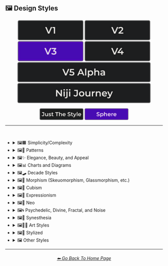 <h2>🖼 Design Styles</h2>

<div align="center">

[<img src="/Images/Repo_Parts/Buttons/Version_Buttons/button_version_V1_inactive.webp?raw=true" alt="MidJourney V1" height="64" />](/Pages/MJ_V1/Style_Pages/Sphere/Design_Styles.md)
[<img src="/Images/Repo_Parts/Buttons/Version_Buttons/button_version_V2_inactive.webp?raw=true" alt="MidJourney V2" height="64" />](/Pages/MJ_V2/Style_Pages/Sphere/Design_Styles.md)
[<img src="/Images/Repo_Parts/Buttons/Version_Buttons/button_version_V3_active.webp?raw=true" alt="MidJourney V3" height="64" />](/Pages/MJ_V3/Style_Pages/Sphere/Design_Styles.md)
[<img src="/Images/Repo_Parts/Buttons/Version_Buttons/button_version_V4_inactive.webp?raw=true" alt="MidJourney V4" height="64" />](/Pages/MJ_V4/Style_Pages/Just_The_Style/Design_Styles.md)
<br>
[<img src="/Images/Repo_Parts/Buttons/Version_Buttons/button_version_V5_Alpha_inactive_half.webp?raw=true" alt="MidJourney V5" height="64" />](/Pages/MJ_V5/Style_Pages/Just_The_Style/Design_Styles.md)
[<img src="/Images/Repo_Parts/Buttons/Version_Buttons/button_version_niji_inactive_half.webp?raw=true" alt="Niji Journey" height="64" />](/Pages/Niji_Journey/Style_Pages/Design_Styles.md)

[<img src="/Images/Repo_Parts/Buttons/Image_Type_Buttons/button_just_the_style_inactive.webp?raw=true" alt="Just The Style" width="140.5" />](/Pages/MJ_V3/Style_Pages/Just_The_Style/Design_Styles.md)
[<img src="/Images/Repo_Parts/Buttons/Image_Type_Buttons/button_sphere_active.webp?raw=true" alt="Sphere" width="140.5" />](/Pages/MJ_V3/Style_Pages/Sphere/Design_Styles.md)

</div>

<hr>
<br>


- <details><summary>🖼🟧 Simplicity/Complexity</summary><p><div align="center">

	| Simple | Simplicity | Basic |
	| :-: | :-: | :-: |
	| <img src="/Images/MJ_V3/MidJourney_Styles_(sphere)/sphere_Simple.webp?raw=true" width="256" /> | <img src="/Images/MJ_V3/MidJourney_Styles_(sphere)/Wave_13/sphere_Simplicity.webp?raw=true" width="256" /> | <img src="/Images/MJ_V3/MidJourney_Styles_(sphere)/sphere_Basic.webp?raw=true" width="256" /> |
	
	<br>
	
	| Details | Detailed | Hyperdetailed |
	| :-: | :-: | :-: |
	| <img src="/Images/MJ_V3/MidJourney_Styles_(sphere)/Wave_14/sphere_Details.webp?raw=true" width="256" /> | <img src="/Images/MJ_V3/MidJourney_Styles_(sphere)/sphere_Detailed.webp?raw=true" width="256" /> | <img src="/Images/MJ_V3/MidJourney_Styles_(sphere)/sphere_Hyperdetailed.webp?raw=true" width="256" /> |

	<br>

	| Ornate |
	| :-: |
	| <img src="/Images/MJ_V3/MidJourney_Styles_(sphere)/sphere_Ornate.webp?raw=true" width="256" /> |
	
	<br>

	| Complex | Complexity | Multiplex |
	| :-: | :-: | :-: |
	| <img src="/Images/MJ_V3/MidJourney_Styles_(sphere)/sphere_Complex.webp?raw=true" width="256" /> | <img src="/Images/MJ_V3/MidJourney_Styles_(sphere)/Wave_13/sphere_Complexity.webp?raw=true" width="256" /> | <img src="/Images/MJ_V3/MidJourney_Styles_(sphere)/sphere_Multiplex.webp?raw=true" width="256" /> |
	
	<br>

	| Kolmogorov Complexity | Cluttered | Greeble |
    | :-: | :-: | :-: |
    | <img src="/Images/MJ_V3/MidJourney_Styles_(sphere)/sphere_Kolmogorov_Complexity.webp?raw=true" width="256" /> | <img src="/Images/MJ_V3/MidJourney_Styles_(sphere)/sphere_Cluttered.webp?raw=true" width="256" /> | <img src="/Images/MJ_V3/MidJourney_Styles_(sphere)/sphere_Greeble.webp?raw=true" width="256" /> |

    <br>

	| Chaotic | Confusing | Incoherent |
	| :-: | :-: | :-: |
	| <img src="/Images/MJ_V3/MidJourney_Styles_(sphere)/sphere_Chaotic.webp?raw=true" width="256" /> | <img src="/Images/MJ_V3/MidJourney_Styles_(sphere)/sphere_Confusing.webp?raw=true" width="256" /> | <img src="/Images/MJ_V3/MidJourney_Styles_(sphere)/sphere_Incoherent.webp?raw=true" width="256" /> |
	
	<br>

	| Intricate | Surface Detail | Intricate Surface Detail |
	| :-: | :-: | :-: |
	| <img src="/Images/MJ_V3/MidJourney_Styles_(sphere)/sphere_Intricate.webp?raw=true" width="256" /> | <img src="/Images/MJ_V3/MidJourney_Styles_(sphere)/sphere_Surface_Detail.webp?raw=true" width="256" /> | <img src="/Images/MJ_V3/MidJourney_Styles_(sphere)/sphere_Intricate_Surface_Detail.webp?raw=true" width="256" /> |
	
	<br>
	
	| Minimalist | Maximalist | Intricate Maximalism |
	| :-: | :-: | :-: |
	| <img src="/Images/MJ_V3/MidJourney_Styles_(sphere)/sphere_Minimalist.webp?raw=true" width="256" /> | <img src="/Images/MJ_V3/MidJourney_Styles_(sphere)/sphere_Maximalist.webp?raw=true" width="256" /> | <img src="/Images/MJ_V3/MidJourney_Styles_(sphere)/sphere_Intricate_Maximalism.webp?raw=true" width="256" /> |

	<br>
	
	| Flat | Flat Design | Ukiyo-e Flat Design |
	| :-: | :-: | :-: |
	| <img src="/Images/MJ_V3/MidJourney_Styles_(sphere)/sphere_Flat.webp?raw=true" width="256" /> | <img src="/Images/MJ_V3/MidJourney_Styles_(sphere)/sphere_Flat_Design.webp?raw=true" width="256" /> | <img src="/Images/MJ_V3/MidJourney_Styles_(sphere)/sphere_Ukiyo-e_Flat_Design.webp?raw=true" width="256" /> |

	<br>
	
	| Isotype |
	| :-: |
	| <img src="/Images/MJ_V3/MidJourney_Styles_(sphere)/sphere_Isotype.webp?raw=true" width="256" /> |

	<br>
	
	| Flat Shading |
	| :-: |
	| <img src="/Images/MJ_V3/MidJourney_Styles_(sphere)/sphere_Flat_Shading.webp?raw=true" width="256" /> |
	
  </div></p></details>
	
	
	
- <details><summary>🖼🎨 Patterns</summary><p><div align="center">
	
	| Patterns | Polka Dot | Pinstripe |
	| :-: | :-: | :-: |
	| <img src="/Images/MJ_V3/MidJourney_Styles_(sphere)/sphere_Patterns.webp?raw=true" width="256" /> | <img src="/Images/MJ_V3/MidJourney_Styles_(sphere)/sphere_Polka_Dot.webp?raw=true" width="256" /> | <img src="/Images/MJ_V3/MidJourney_Styles_(sphere)/sphere_Pinstripe.webp?raw=true" width="256" /> |
	
	<br>
	
	| Grid | Axis Lines | Checkerboard |
	| :-: | :-: | :-: |
	| <img src="/Images/MJ_V3/MidJourney_Styles_(sphere)/sphere_Grid.webp?raw=true" width="256" /> | <img src="/Images/MJ_V3/MidJourney_Styles_(sphere)/Wave_14/sphere_Axis_Lines.webp?raw=true" width="256" /> | <img src="/Images/MJ_V3/MidJourney_Styles_(sphere)/sphere_Checkerboard.webp?raw=true" width="256" /> |

	<br>

	| Halftone |
	| :-: |
	| <img src="/Images/MJ_V3/MidJourney_Styles_(sphere)/sphere_Halftone.webp?raw=true" width="256" /> |

	<br>
	
	| Camouflage | Damask Patterns | Memphis Pattern |
	| :-: | :-: | :-: |
	| <img src="/Images/MJ_V3/MidJourney_Styles_(sphere)/sphere_Camouflage.webp?raw=true" width="256" /> | <img src="/Images/MJ_V3/MidJourney_Styles_(sphere)/sphere_Damask_Patterns.webp?raw=true" width="256" /> | <img src="/Images/MJ_V3/MidJourney_Styles_(sphere)/sphere_Memphis_Pattern.webp?raw=true" width="256" /> |
	
	<br>
	
	| Parametric Patterns | Diffraction Patterns | Voronoi |
	| :-: | :-: | :-: |
	| <img src="/Images/MJ_V3/MidJourney_Styles_(sphere)/sphere_Parametric_Patterns.webp?raw=true" width="256" /> | <img src="/Images/MJ_V3/MidJourney_Styles_(sphere)/sphere_Diffraction_Patterns.webp?raw=true" width="256" /> | <img src="/Images/MJ_V3/MidJourney_Styles_(sphere)/sphere_Voronoi.webp?raw=true" width="256" /> |
	
	<br>
	
	| Zebra Pattern | Tiger Pattern | Cow Pattern |
	| :-: | :-: | :-: |
	| <img src="/Images/MJ_V3/MidJourney_Styles_(sphere)/sphere_Zebra_Pattern.webp?raw=true" width="256" /> | <img src="/Images/MJ_V3/MidJourney_Styles_(sphere)/sphere_Tiger_Pattern.webp?raw=true" width="256" /> | <img src="/Images/MJ_V3/MidJourney_Styles_(sphere)/Wave_11/sphere_Cow_Pattern.webp?raw=true" width="256" /> |

	<br>

	| Rorschach |
	| :-: |
	| <img src="/Images/MJ_V3/MidJourney_Styles_(sphere)/sphere_Rorschach.webp?raw=true" width="256" /> |

	<br>
	
	| Girih | Girih Patterns | Guilloché Patterns |
	| :-: | :-: | :-: |
	| <img src="/Images/MJ_V3/MidJourney_Styles_(sphere)/sphere_Girih.webp?raw=true" width="256" /> | <img src="/Images/MJ_V3/MidJourney_Styles_(sphere)/sphere_Girih_Patterns.webp?raw=true" width="256" /> | <img src="/Images/MJ_V3/MidJourney_Styles_(sphere)/sphere_Guilloche_Patterns.webp?raw=true" width="256" /> |
	
	<br>
	
	| Zellij Patterns |
	| :-: |
	| <img src="/Images/MJ_V3/MidJourney_Styles_(sphere)/sphere_Zellij_Patterns.webp?raw=true" width="256" /> |
	
	<br>
	
	| Celtic Maze |
	| :-: |
	| <img src="/Images/MJ_V3/MidJourney_Styles_(sphere)/sphere_Celtic_Maze.webp?raw=true" width="256" /> |

  </div></p></details>



- <details><summary>🖼✨ Elegance, Beauty, and Appeal</summary><p><div align="center">

	| Elegant | Elegance |
	| :-: | :-: |
	| <img src="/Images/MJ_V3/MidJourney_Styles_(sphere)/sphere_Elegant.webp?raw=true" width="256" /> | <img src="/Images/MJ_V3/MidJourney_Styles_(sphere)/Wave_13/sphere_Elegance.webp?raw=true" width="256" /> |

	<br>

	| Beauty | Beautiful |
	| :-: | :-: |
	| <img src="/Images/MJ_V3/MidJourney_Styles_(sphere)/Wave_13/sphere_Beauty.webp?raw=true" width="256" /> | <img src="/Images/MJ_V3/MidJourney_Styles_(sphere)/sphere_Beautiful.webp?raw=true" width="256" /> |

	<br>

	| Appeal | Appealing | Marvelous |
	| :-: | :-: | :-: |
	| <img src="/Images/MJ_V3/MidJourney_Styles_(sphere)/Wave_13/sphere_Appeal.webp?raw=true" width="256" /> | <img src="/Images/MJ_V3/MidJourney_Styles_(sphere)/sphere_Appealing.webp?raw=true" width="256" /> | <img src="/Images/MJ_V3/MidJourney_Styles_(sphere)/sphere_Marvelous.webp?raw=true" width="256" /> |
	
	<br>

	| Luxury | Luxurious | Luxe |
	| :-: | :-: | :-: |
	| <img src="/Images/MJ_V3/MidJourney_Styles_(sphere)/sphere_Luxury.webp?raw=true" width="256" /> | <img src="/Images/MJ_V3/MidJourney_Styles_(sphere)/Wave_9/sphere_Luxurious.webp?raw=true" width="256" /> | <img src="/Images/MJ_V3/MidJourney_Styles_(sphere)/Wave_9/sphere_Luxe.webp?raw=true" width="256" /> |

	<br>

	| Low-Quality | Medium-Quality |
	| :-: | :-: |
	| <img src="/Images/MJ_V3/MidJourney_Styles_(sphere)/Wave_10/sphere_Low-Quality.webp?raw=true" width="256" /> | <img src="/Images/MJ_V3/MidJourney_Styles_(sphere)/Wave_10/sphere_Medium-Quality.webp?raw=true" width="256" /> |

	<br>

	| High-Quality | Ultra-Quality | Ultra Quality |
	| :-: | :-: | :-: |
	| <img src="/Images/MJ_V3/MidJourney_Styles_(sphere)/Wave_10/sphere_High-Quality.webp?raw=true" width="256" /> | <img src="/Images/MJ_V3/MidJourney_Styles_(sphere)/Wave_10/sphere_Ultra-Quality.webp?raw=true" width="256" /> | <img src="/Images/MJ_V3/MidJourney_Styles_(sphere)/Wave_10/sphere_Ultra_Quality.webp?raw=true" width="256" /> |

	<br>

	| Perfection |
	| :-: |
	| <img src="/Images/MJ_V3/MidJourney_Styles_(sphere)/sphere_Perfection.webp?raw=true" width="256" /> |

  </div></p></details>



- <details><summary>🖼📊 Charts and Diagrams</summary><p><div align="center">

	| Chart | Graph | Diagram |
	| :-: | :-: | :-: |
	| <img src="/Images/MJ_V3/MidJourney_Styles_(sphere)/sphere_Chart.webp?raw=true" width="256" /> | <img src="/Images/MJ_V3/MidJourney_Styles_(sphere)/sphere_Graph.webp?raw=true" width="256" /> | <img src="/Images/MJ_V3/MidJourney_Styles_(sphere)/sphere_Diagram.webp?raw=true" width="256" /> |
	
	<br>
	
	| Ideogram | Pictogram | Phase-Space |
	| :-: | :-: | :-: |
	| <img src="/Images/MJ_V3/MidJourney_Styles_(sphere)/sphere_Ideogram.webp?raw=true" width="256" /> | <img src="/Images/MJ_V3/MidJourney_Styles_(sphere)/sphere_Pictogram.webp?raw=true" width="256" /> | <img src="/Images/MJ_V3/MidJourney_Styles_(sphere)/sphere_Phase-Space.webp?raw=true" width="256" /> |
	
	<br>
	
	| Feynman Diagram | Map | Schematic |
	| :-: | :-: | :-: |
	| <img src="/Images/MJ_V3/MidJourney_Styles_(sphere)/sphere_Feynman_Diagram.webp?raw=true" width="256" /> | <img src="/Images/MJ_V3/MidJourney_Styles_(sphere)/sphere_Map.webp?raw=true" width="256" /> | <img src="/Images/MJ_V3/MidJourney_Styles_(sphere)/sphere_Schematic.webp?raw=true" width="256" /> |

	<br>
	
	| Exploded-View Diagram | Circuit Diagram |
	| :-: | :-: |
	| <img src="/Images/MJ_V3/MidJourney_Styles_(sphere)/sphere_Exploded-View_Diagram.webp?raw=true" width="256" /> | <img src="/Images/MJ_V3/MidJourney_Styles_(sphere)/sphere_Circuit_Diagram.webp?raw=true" width="256" /> |
	
	<br>
	
	| Heatmap |
	| :-: |
	| <img src="/Images/MJ_V3/MidJourney_Styles_(sphere)/sphere_Heatmap.webp?raw=true" width="256" /> |

  </div></p></details>



- <details><summary>🖼🛹 Decade Styles</summary><p><div align="center">

	| 20s | 20s Pattern | 1920s Decor |
	| :-: | :-: | :-: |
	| <img src="/Images/MJ_V3/MidJourney_Styles_(sphere)/sphere_20s.webp?raw=true" width="256" /> | <img src="/Images/MJ_V3/MidJourney_Styles_(sphere)/sphere_20s_Pattern.webp?raw=true" width="256" /> | <img src="/Images/MJ_V3/MidJourney_Styles_(sphere)/sphere_1920s_Decor.webp?raw=true" width="256" /> |
	
	<br>
	
	| 30s | 30s Pattern | 1930s Decor |
	| :-: | :-: | :-: |
	| <img src="/Images/MJ_V3/MidJourney_Styles_(sphere)/sphere_30s.webp?raw=true" width="256" /> | <img src="/Images/MJ_V3/MidJourney_Styles_(sphere)/sphere_30s_Pattern.webp?raw=true" width="256" /> | <img src="/Images/MJ_V3/MidJourney_Styles_(sphere)/sphere_1930s_Decor.webp?raw=true" width="256" /> |
	
	<br>
	
	| 40s | 40s Pattern | 1940s Decor |
	| :-: | :-: | :-: |
	| <img src="/Images/MJ_V3/MidJourney_Styles_(sphere)/sphere_40s.webp?raw=true" width="256" /> | <img src="/Images/MJ_V3/MidJourney_Styles_(sphere)/sphere_40s_Pattern.webp?raw=true" width="256" /> | <img src="/Images/MJ_V3/MidJourney_Styles_(sphere)/sphere_1940s_Decor.webp?raw=true" width="256" /> |
	
	<br>

	| 50s | 50s Pattern | 1950s Decor |
	| :-: | :-: | :-: |
	| <img src="/Images/MJ_V3/MidJourney_Styles_(sphere)/sphere_50s.webp?raw=true" width="256" /> | <img src="/Images/MJ_V3/MidJourney_Styles_(sphere)/sphere_50s_Pattern.webp?raw=true" width="256" /> | <img src="/Images/MJ_V3/MidJourney_Styles_(sphere)/sphere_1950s_Decor.webp?raw=true" width="256" /> |
	
	<br>
	
	| 60s | 60s Pattern | 1960s Decor |
	| :-: | :-: | :-: |
	| <img src="/Images/MJ_V3/MidJourney_Styles_(sphere)/sphere_60s.webp?raw=true" width="256" /> | <img src="/Images/MJ_V3/MidJourney_Styles_(sphere)/sphere_60s_Pattern.webp?raw=true" width="256" /> | <img src="/Images/MJ_V3/MidJourney_Styles_(sphere)/sphere_1960s_Decor.webp?raw=true" width="256" /> |
	
	<br>
	
	| 70s | 70s Pattern | 1970s Decor |
	| :-: | :-: | :-: |
	| <img src="/Images/MJ_V3/MidJourney_Styles_(sphere)/sphere_70s.webp?raw=true" width="256" /> | <img src="/Images/MJ_V3/MidJourney_Styles_(sphere)/sphere_70s_Pattern.webp?raw=true" width="256" /> | <img src="/Images/MJ_V3/MidJourney_Styles_(sphere)/sphere_1970s_Decor.webp?raw=true" width="256" /> |
	
	<br>

	| 80s | 80s Pattern | 1980s Decor |
	| :-: | :-: | :-: |
	| <img src="/Images/MJ_V3/MidJourney_Styles_(sphere)/sphere_80s.webp?raw=true" width="256" /> | <img src="/Images/MJ_V3/MidJourney_Styles_(sphere)/sphere_80s_Pattern.webp?raw=true" width="256" /> | <img src="/Images/MJ_V3/MidJourney_Styles_(sphere)/sphere_1980s_Decor.webp?raw=true" width="256" /> |
	
	<br>
	
	| 90s | 90s Pattern | 1990s Decor |
	| :-: | :-: | :-: |
	| <img src="/Images/MJ_V3/MidJourney_Styles_(sphere)/sphere_90s.webp?raw=true" width="256" /> | <img src="/Images/MJ_V3/MidJourney_Styles_(sphere)/sphere_90s_Pattern.webp?raw=true" width="256" /> | <img src="/Images/MJ_V3/MidJourney_Styles_(sphere)/sphere_1990s_Decor.webp?raw=true" width="256" /> |
	
	<br>
	
	| Y2K Design | Y2K Pattern |
	| :-: | :-: |
	| <img src="/Images/MJ_V3/MidJourney_Styles_(sphere)/sphere_Y2K_Design.webp?raw=true" width="256" /> | <img src="/Images/MJ_V3/MidJourney_Styles_(sphere)/sphere_Y2K_Pattern.webp?raw=true" width="256" /> |
	
	<br>

	| 2000s Pattern | 2000s Decor |
	| :-: | :-: |
	| <img src="/Images/MJ_V3/MidJourney_Styles_(sphere)/sphere_2000s_Pattern.webp?raw=true" width="256" /> | <img src="/Images/MJ_V3/MidJourney_Styles_(sphere)/sphere_2000s_Decor.webp?raw=true" width="256" /> |

	<br>

	| 2010s Decor | 2020s Decor |
	| :-: | :-: |
	| <img src="/Images/MJ_V3/MidJourney_Styles_(sphere)/sphere_2010s_Decor.webp?raw=true" width="256" /> | <img src="/Images/MJ_V3/MidJourney_Styles_(sphere)/sphere_2020s_Decor.webp?raw=true" width="256" /> |

	<br>

	| 1100s | 1200s | 1300s |
	| :-: | :-: | :-: |
	| <img src="/Images/MJ_V3/MidJourney_Styles_(sphere)/Wave_12/sphere_1100s.webp?raw=true" width="256" /> | <img src="/Images/MJ_V3/MidJourney_Styles_(sphere)/Wave_12/sphere_1200s.webp?raw=true" width="256" /> | <img src="/Images/MJ_V3/MidJourney_Styles_(sphere)/Wave_12/sphere_1300s.webp?raw=true" width="256" /> |
	
	<br>
	
	| 1400s | 1500s | 1600s |
	| :-: | :-: | :-: |
	| <img src="/Images/MJ_V3/MidJourney_Styles_(sphere)/Wave_12/sphere_1400s.webp?raw=true" width="256" /> | <img src="/Images/MJ_V3/MidJourney_Styles_(sphere)/Wave_12/sphere_1500s.webp?raw=true" width="256" /> | <img src="/Images/MJ_V3/MidJourney_Styles_(sphere)/Wave_12/sphere_1600s.webp?raw=true" width="256" /> |
	
	<br>
	
	| 1700s | 1800s | 1900s |
	| :-: | :-: | :-: |
	| <img src="/Images/MJ_V3/MidJourney_Styles_(sphere)/Wave_12/sphere_1700s.webp?raw=true" width="256" /> | <img src="/Images/MJ_V3/MidJourney_Styles_(sphere)/Wave_12/sphere_1800s.webp?raw=true" width="256" /> | <img src="/Images/MJ_V3/MidJourney_Styles_(sphere)/Wave_12/sphere_1900s.webp?raw=true" width="256" /> |
	
	<br>
	
	| 1950s | 1960s | 1970s |
	| :-: | :-: | :-: |
	| <img src="/Images/MJ_V3/MidJourney_Styles_(sphere)/Wave_12/sphere_1950s.webp?raw=true" width="256" /> | <img src="/Images/MJ_V3/MidJourney_Styles_(sphere)/Wave_12/sphere_1960s.webp?raw=true" width="256" /> | <img src="/Images/MJ_V3/MidJourney_Styles_(sphere)/Wave_12/sphere_1970s.webp?raw=true" width="256" /> |
	
	<br>
	
	| 1980s | 1990s | 2000s |
	| :-: | :-: | :-: |
	| <img src="/Images/MJ_V3/MidJourney_Styles_(sphere)/Wave_12/sphere_1980s.webp?raw=true" width="256" /> | <img src="/Images/MJ_V3/MidJourney_Styles_(sphere)/Wave_12/sphere_1990s.webp?raw=true" width="256" /> | <img src="/Images/MJ_V3/MidJourney_Styles_(sphere)/Wave_12/sphere_2000s.webp?raw=true" width="256" /> |
	
	<br>
	
	| 2010s | 2020s | 3000s |
	| :-: | :-: | :-: |
	| <img src="/Images/MJ_V3/MidJourney_Styles_(sphere)/Wave_12/sphere_2010s.webp?raw=true" width="256" /> | <img src="/Images/MJ_V3/MidJourney_Styles_(sphere)/Wave_12/sphere_2020s.webp?raw=true" width="256" /> | <img src="/Images/MJ_V3/MidJourney_Styles_(sphere)/Wave_12/sphere_3000s.webp?raw=true" width="256" /> |
	
	<br>
	
	| 4000s | 5000s |
	| :-: | :-: |
	| <img src="/Images/MJ_V3/MidJourney_Styles_(sphere)/Wave_12/sphere_4000s.webp?raw=true" width="256" /> | <img src="/Images/MJ_V3/MidJourney_Styles_(sphere)/Wave_12/sphere_5000s.webp?raw=true" width="256" /> |

  </div></p></details>



- <details><summary>🖼🎰 Morphism (Skeuomorphism, Glassmorphism, etc.)</summary><p><div align="center">

	| Morphism |
	| :-: |
	| <img src="/Images/MJ_V3/MidJourney_Styles_(sphere)/Wave_13/sphere_Morphism.webp?raw=true" width="256" /> |
	
	<br>

	| Skeuomorphism | Neumorphism |
	| :-: | :-: |
	| <img src="/Images/MJ_V3/MidJourney_Styles_(sphere)/sphere_Skeuomorphism.webp?raw=true" width="256" /> | <img src="/Images/MJ_V3/MidJourney_Styles_(sphere)/sphere_Neumorphism.webp?raw=true" width="256" /> |
	
	<br>

	| Neomorphism |
	| :-: | 
	| <img src="/Images/MJ_V3/MidJourney_Styles_(sphere)/Wave_11/sphere_Neomorphism.webp?raw=true" width="256" /> |

	<br>
	
	| Glassmorphism | Claymorphism |
	| :-: | :-: |
	| <img src="/Images/MJ_V3/MidJourney_Styles_(sphere)/sphere_Glassmorphism.webp?raw=true" width="256" /> | <img src="/Images/MJ_V3/MidJourney_Styles_(sphere)/sphere_Claymorphism.webp?raw=true" width="256" /> |

  </div></p></details>



- <details><summary>🖼🧊 Cubism</summary><p><div align="center">

	| Cubism | Synthetic Cubism | Mechanistic Cubism |
	| :-: | :-: | :-: |
	| <img src="/Images/MJ_V3/MidJourney_Styles_(sphere)/sphere_Cubism.webp?raw=true" width="256" /> | <img src="/Images/MJ_V3/MidJourney_Styles_(sphere)/sphere_Synthetic_Cubism.webp?raw=true" width="256" /> | <img src="/Images/MJ_V3/MidJourney_Styles_(sphere)/sphere_Mechanistic_Cubism.webp?raw=true" width="256" /> |
	
	<br>
	
	| Proto-Cubism | Cubo-Futurism |
	| :-: | :-: |
	| <img src="/Images/MJ_V3/MidJourney_Styles_(sphere)/sphere_Proto-Cubism.webp?raw=true" width="256" /> | <img src="/Images/MJ_V3/MidJourney_Styles_(sphere)/sphere_Cubo-Futurism.webp?raw=true" width="256" /> |

  </div></p></details>



- <details><summary>🖼🦋 Expressionism</summary><p><div align="center">

	| Expressionism | Cubo-Expressionism |
	| :-: | :-: |
	| <img src="/Images/MJ_V3/MidJourney_Styles_(sphere)/sphere_Expressionism.webp?raw=true" width="256" /> | <img src="/Images/MJ_V3/MidJourney_Styles_(sphere)/sphere_Cubo-Expressionism.webp?raw=true" width="256" /> |
	
	<br>
	
	| Figurative Expressionism | Abstract Expressionism |
	| :-: | :-: |
	| <img src="/Images/MJ_V3/MidJourney_Styles_(sphere)/sphere_Figurative_Expressionism.webp?raw=true" width="256" /> | <img src="/Images/MJ_V3/MidJourney_Styles_(sphere)/sphere_Abstract_Expressionism.webp?raw=true" width="256" /> |

  </div></p></details>



- <details><summary>🖼🔮 Neo</summary><p><div align="center">

	| Neo |
	| :-: |
	| <img src="/Images/MJ_V3/MidJourney_Styles_(sphere)/Wave_13/sphere_Neo.webp?raw=true" width="256" /> |
	
	<br>

	| Neo-Baroque | Neo-Byzantine | Neo-Rococo |
	| :-: | :-: | :-: |
	| <img src="/Images/MJ_V3/MidJourney_Styles_(sphere)/sphere_Neo-Baroque.webp?raw=true" width="256" /> | <img src="/Images/MJ_V3/MidJourney_Styles_(sphere)/sphere_Neo-Byzantine.webp?raw=true" width="256" /> | <img src="/Images/MJ_V3/MidJourney_Styles_(sphere)/sphere_Neo-Rococo.webp?raw=true" width="256" /> |

	<br>

	| Neoclassicism | Neoplasticism |
	| :-: | :-: |
	| <img src="/Images/MJ_V3/MidJourney_Styles_(sphere)/sphere_Neoclassicism.webp?raw=true" width="256" /> | <img src="/Images/MJ_V3/MidJourney_Styles_(sphere)/sphere_Neoplasticism.webp?raw=true" width="256" /> |

	<br>
	
	| Neo-Dada | Neo-Futurism | NeoSon |
	| :-: | :-: | :-: |
	| <img src="/Images/MJ_V3/MidJourney_Styles_(sphere)/sphere_Neo-Dada.webp?raw=true" width="256" /> | <img src="/Images/MJ_V3/MidJourney_Styles_(sphere)/sphere_Neo-Futurism.webp?raw=true" width="256" /> | <img src="/Images/MJ_V3/MidJourney_Styles_(sphere)/sphere_NeoSon.webp?raw=true" width="256" /> |
	
	<br>
	
	| Neo-Tokyo | Neo-Concretism | Neo-Impressionism |
	| :-: | :-: | :-: |
	| <img src="/Images/MJ_V3/MidJourney_Styles_(sphere)/sphere_Neo-Tokyo.webp?raw=true" width="256" /> | <img src="/Images/MJ_V3/MidJourney_Styles_(sphere)/sphere_Neo-Concretism.webp?raw=true" width="256" /> | <img src="/Images/MJ_V3/MidJourney_Styles_(sphere)/sphere_Neo-Impressionism.webp?raw=true" width="256" /> |

  </div></p></details>



- <details><summary>🖼🌀 Psychedelic, Divine, Fractal, and Noise</summary><p><div align="center">

	| Psychedelic | Psychedelia | Psychedelica |
	| :-: | :-: | :-: |
	| <img src="/Images/MJ_V3/MidJourney_Styles_(sphere)/Wave_13/sphere_Psychedelic.webp?raw=true" width="256" /> | <img src="/Images/MJ_V3/MidJourney_Styles_(sphere)/Wave_10/sphere_Psychedelia.webp?raw=true" width="256" /> | <img src="/Images/MJ_V3/MidJourney_Styles_(sphere)/sphere_Psychedelica.webp?raw=true" width="256" /> |

	<br>

	| Psychedelic Design | Trippy | Hallucination |
	| :-: | :-: | :-: |
	| <img src="/Images/MJ_V3/MidJourney_Styles_(sphere)/sphere_Psychedelic_Design.webp?raw=true" width="256" /> | <img src="/Images/MJ_V3/MidJourney_Styles_(sphere)/Wave_10/sphere_Trippy.webp?raw=true" width="256" /> | <img src="/Images/MJ_V3/MidJourney_Styles_(sphere)/sphere_Hallucination.webp?raw=true" width="256" /> |

	<br>

	| Acidwave |
	| :-: |
	| <img src="/Images/MJ_V3/MidJourney_Styles_(sphere)/sphere_Acidwave.webp?raw=true" width="256" /> |
	
	<br>

	| LSD | DMT |
	| :-: | :-: |
	| <img src="/Images/MJ_V3/MidJourney_Styles_(sphere)/Wave_10/sphere_LSD.webp?raw=true" width="256" /> | <img src="/Images/MJ_V3/MidJourney_Styles_(sphere)/Wave_10/sphere_DMT.webp?raw=true" width="256" /> |

	<br>
	
	| Lysergic | Tryptamine | Mescaline |
	| :-: | :-: | :-: |
	| <img src="/Images/MJ_V3/MidJourney_Styles_(sphere)/sphere_Lysergic.webp?raw=true" width="256" /> | <img src="/Images/MJ_V3/MidJourney_Styles_(sphere)/sphere_Tryptamine.webp?raw=true" width="256" /> | <img src="/Images/MJ_V3/MidJourney_Styles_(sphere)/sphere_Mescaline.webp?raw=true" width="256" /> |

	<br>
	
	| Kaleidoscope | Teleidoscope |
	| :-: | :-: |
	| <img src="/Images/MJ_V3/MidJourney_Styles_(sphere)/sphere_Kaleidoscope.webp?raw=true" width="256" /> | <img src="/Images/MJ_V3/MidJourney_Styles_(sphere)/Wave_11/sphere_Teleidoscope.webp?raw=true" width="256" /> |

	<br>

	| Spirograph | Mandala |
	| :-: | :-: |
	| <img src="/Images/MJ_V3/MidJourney_Styles_(sphere)/sphere_Spirograph.webp?raw=true" width="256" /> | <img src="/Images/MJ_V3/MidJourney_Styles_(sphere)/sphere_Mandala.webp?raw=true" width="256" /> |

	<br>

	| Hippie | Hyperbolic |
	| :-: | :-: |
	| <img src="/Images/MJ_V3/MidJourney_Styles_(sphere)/sphere_Hippie.webp?raw=true" width="256" /> | <img src="/Images/MJ_V3/MidJourney_Styles_(sphere)/sphere_Hyperbolic.webp?raw=true" width="256" /> |

	<br>

	| Flower of Life | Sacred Geometry |
	| :-: | :-: |
	| <img src="/Images/MJ_V3/MidJourney_Styles_(sphere)/Wave_11/sphere_Flower_of_Life.webp?raw=true" width="256" /> | <img src="/Images/MJ_V3/MidJourney_Styles_(sphere)/Wave_9/sphere_Sacred_Geometry.webp?raw=true" width="256" /> |

	<br>

	| Chakra | Aura | Quantum |
	| :-: | :-: | :-: |
	| <img src="/Images/MJ_V3/MidJourney_Styles_(sphere)/sphere_Chakra.webp?raw=true" width="256" /> | <img src="/Images/MJ_V3/MidJourney_Styles_(sphere)/sphere_Aura.webp?raw=true" width="256" /> | <img src="/Images/MJ_V3/MidJourney_Styles_(sphere)/sphere_Quantum.webp?raw=true" width="256" /> |
	
	<br>

	| Divine | Ineffable | Sacred |
	| :-: | :-: | :-: |
	| <img src="/Images/MJ_V3/MidJourney_Styles_(sphere)/sphere_Divine.webp?raw=true" width="256" /> | <img src="/Images/MJ_V3/MidJourney_Styles_(sphere)/sphere_Ineffable.webp?raw=true" width="256" /> | <img src="/Images/MJ_V3/MidJourney_Styles_(sphere)/Wave_9/sphere_Sacred.webp?raw=true" width="256" /> |
	
	<br>

	| Transcendent | Transcendental | Astral |
	| :-: | :-: | :-: |
	| <img src="/Images/MJ_V3/MidJourney_Styles_(sphere)/Wave_9/sphere_Transcendent.webp?raw=true" width="256" /> | <img src="/Images/MJ_V3/MidJourney_Styles_(sphere)/Wave_10/sphere_Transcendental.webp?raw=true" width="256" /> | <img src="/Images/MJ_V3/MidJourney_Styles_(sphere)/Wave_13/sphere_Astral.webp?raw=true" width="256" /> |

	<br>

	| Soul | Karma |
	| :-: | :-: |
	| <img src="/Images/MJ_V3/MidJourney_Styles_(sphere)/sphere_Soul.webp?raw=true" width="256" /> | <img src="/Images/MJ_V3/MidJourney_Styles_(sphere)/sphere_Karma.webp?raw=true" width="256" /> |

	<br>
	
	| Fractal | Fractal Art | Fractal Environment |
	| :-: | :-: | :-: |
	| <img src="/Images/MJ_V3/MidJourney_Styles_(sphere)/sphere_Fractal.webp?raw=true" width="256" /> | <img src="/Images/MJ_V3/MidJourney_Styles_(sphere)/sphere_Fractal_Art.webp?raw=true" width="256" /> | <img src="/Images/MJ_V3/MidJourney_Styles_(sphere)/Wave_11/sphere_Fractal_Environment.webp?raw=true" width="256" /> |
	
	<br>

	| Mandelbrot | Multibrot |
	| :-: | :-: |
	| <img src="/Images/MJ_V3/MidJourney_Styles_(sphere)/sphere_Mandelbrot.webp?raw=true" width="256" /> | <img src="/Images/MJ_V3/MidJourney_Styles_(sphere)/sphere_Multibrot.webp?raw=true" width="256" /> |

	<br>
	
	| Mandelbox | Mandelbulb |
	| :-: | :-: |
	| <img src="/Images/MJ_V3/MidJourney_Styles_(sphere)/sphere_Mandelbox.webp?raw=true" width="256" /> | <img src="/Images/MJ_V3/MidJourney_Styles_(sphere)/sphere_Mandelbulb.webp?raw=true" width="256" /> |
	
	<br>
	
	| Julia-Set | Lyapunov-Fractal | Burning-Ship-Fractal |
	| :-: | :-: | :-: |
	| <img src="/Images/MJ_V3/MidJourney_Styles_(sphere)/sphere_Julia-Set.webp?raw=true" width="256" /> | <img src="/Images/MJ_V3/MidJourney_Styles_(sphere)/sphere_Lyapunov-Fractal.webp?raw=true" width="256" /> | <img src="/Images/MJ_V3/MidJourney_Styles_(sphere)/sphere_Burning-Ship-Fractal.webp?raw=true" width="256" /> |

	<br>
	
	| Newton Fractal | Newton-Fractal |
	| :-: | :-: |
	| <img src="/Images/MJ_V3/MidJourney_Styles_(sphere)/sphere_Newton_Fractal.webp?raw=true" width="256" /> | <img src="/Images/MJ_V3/MidJourney_Styles_(sphere)/sphere_Newton-Fractal.webp?raw=true" width="256" /> |
	
	<br>
	
	| Noisy | Noise | White Noise |
	| :-: | :-: | :-: |
	| <img src="/Images/MJ_V3/MidJourney_Styles_(sphere)/sphere_Noisy.webp?raw=true" width="256" /> | <img src="/Images/MJ_V3/MidJourney_Styles_(sphere)/sphere_Noise.webp?raw=true" width="256" /> | <img src="/Images/MJ_V3/MidJourney_Styles_(sphere)/sphere_White_Noise.webp?raw=true" width="256" /> |
	
	<br>
	
	| Cell Noise | Perlin Noise | Simplex Noise |
	| :-: | :-: | :-: |
	| <img src="/Images/MJ_V3/MidJourney_Styles_(sphere)/sphere_Cell_Noise.webp?raw=true" width="256" /> | <img src="/Images/MJ_V3/MidJourney_Styles_(sphere)/sphere_Perlin_Noise.webp?raw=true" width="256" /> | <img src="/Images/MJ_V3/MidJourney_Styles_(sphere)/sphere_Simplex_Noise.webp?raw=true" width="256" /> |

  </div></p></details>


- <details><summary>🖼🌈 Synesthesia</summary><p><div align="center">

	| Synesthesia | Synesthetic |
	| :-: | :-: |
	| <img src="/Images/MJ_V3/MidJourney_Styles_(sphere)/sphere_Synesthesia.webp?raw=true" width="256" /> | <img src="/Images/MJ_V3/MidJourney_Styles_(sphere)/Wave_13/sphere_Synesthetic.webp?raw=true" width="256" /> |
	
	<br>
	
	| Chromesthesia | Music-Color Synesthesia | Musical-Color Synesthesia |
	| :-: | :-: | :-: |
	| <img src="/Images/MJ_V3/MidJourney_Styles_(sphere)/Wave_13/sphere_Chromesthesia.webp?raw=true" width="256" /> | <img src="/Images/MJ_V3/MidJourney_Styles_(sphere)/Wave_13/sphere_Music-Color_Synesthesia.webp?raw=true" width="256" /> | <img src="/Images/MJ_V3/MidJourney_Styles_(sphere)/Wave_13/sphere_Musical-Color_Synesthesia.webp?raw=true" width="256" /> |
	
	<br>
	
	| Music-Vision Synesthesia | Musical-Texture Synesthesia | Chords-Color Synesthesia |
	| :-: | :-: | :-: |
	| <img src="/Images/MJ_V3/MidJourney_Styles_(sphere)/Wave_13/sphere_Music-Vision_Synesthesia.webp?raw=true" width="256" /> | <img src="/Images/MJ_V3/MidJourney_Styles_(sphere)/Wave_13/sphere_Musical-Texture_Synesthesia.webp?raw=true" width="256" /> | <img src="/Images/MJ_V3/MidJourney_Styles_(sphere)/Wave_13/sphere_Chords-Color_Synesthesia.webp?raw=true" width="256" /> |
	
	<br>
	
	| Musical-Spatial Synesthesia | Music-Number Synesthesia | Music-Temperature Synesthesia |
	| :-: | :-: | :-: |
	| <img src="/Images/MJ_V3/MidJourney_Styles_(sphere)/Wave_13/sphere_Musical-Spatial_Synesthesia.webp?raw=true" width="256" /> | <img src="/Images/MJ_V3/MidJourney_Styles_(sphere)/Wave_13/sphere_Music-Number_Synesthesia.webp?raw=true" width="256" /> | <img src="/Images/MJ_V3/MidJourney_Styles_(sphere)/Wave_13/sphere_Music-Temperature_Synesthesia.webp?raw=true" width="256" /> |
	
	<br>
	
	| Music-Smell Synesthesia | Music-Taste Synesthesia |
	| :-: | :-: |
	| <img src="/Images/MJ_V3/MidJourney_Styles_(sphere)/Wave_13/sphere_Music-Smell_Synesthesia.webp?raw=true" width="256" /> | <img src="/Images/MJ_V3/MidJourney_Styles_(sphere)/Wave_13/sphere_Music-Taste_Synesthesia.webp?raw=true" width="256" /> |
	
	<br>
	
	| Auditory-Visual Synesthesia | Auditory-Tactile Synesthesia | Auditory-Gustatory Synesthesia |
	| :-: | :-: | :-: |
	| <img src="/Images/MJ_V3/MidJourney_Styles_(sphere)/Wave_13/sphere_Auditory-Visual_Synesthesia.webp?raw=true" width="256" /> | <img src="/Images/MJ_V3/MidJourney_Styles_(sphere)/Wave_13/sphere_Auditory-Tactile_Synesthesia.webp?raw=true" width="256" /> | <img src="/Images/MJ_V3/MidJourney_Styles_(sphere)/Wave_13/sphere_Auditory-Gustatory_Synesthesia.webp?raw=true" width="256" /> |
	
	<br>
	
	| Sound-Texture Synesthesia | Sound-Tactile Synesthesia | Sound-Touch Synesthesia |
	| :-: | :-: | :-: |
	| <img src="/Images/MJ_V3/MidJourney_Styles_(sphere)/Wave_13/sphere_Sound-Texture_Synesthesia.webp?raw=true" width="256" /> | <img src="/Images/MJ_V3/MidJourney_Styles_(sphere)/Wave_13/sphere_Sound-Tactile_Synesthesia.webp?raw=true" width="256" /> | <img src="/Images/MJ_V3/MidJourney_Styles_(sphere)/Wave_13/sphere_Sound-Touch_Synesthesia.webp?raw=true" width="256" /> |
	
	<br>
	
	| Sound-Shape Synesthesia | Sound-Number Synesthesia |
	| :-: | :-: |
	| <img src="/Images/MJ_V3/MidJourney_Styles_(sphere)/Wave_13/sphere_Sound-Shape_Synesthesia.webp?raw=true" width="256" /> | <img src="/Images/MJ_V3/MidJourney_Styles_(sphere)/Wave_13/sphere_Sound-Number_Synesthesia.webp?raw=true" width="256" /> |
	
	<br>
	
	| Sound-Kinetics Synesthesia | Sound-Temperature Synesthesia |
	| :-: | :-: |
	| <img src="/Images/MJ_V3/MidJourney_Styles_(sphere)/Wave_13/sphere_Sound-Kinetics_Synesthesia.webp?raw=true" width="256" /> | <img src="/Images/MJ_V3/MidJourney_Styles_(sphere)/Wave_13/sphere_Sound-Temperature_Synesthesia.webp?raw=true" width="256" /> |
	
	<br>
	
	| Sound-Smell Synesthesia | Sound-Taste Synesthesia |
	| :-: | :-: |
	| <img src="/Images/MJ_V3/MidJourney_Styles_(sphere)/Wave_13/sphere_Sound-Smell_Synesthesia.webp?raw=true" width="256" /> | <img src="/Images/MJ_V3/MidJourney_Styles_(sphere)/Wave_13/sphere_Sound-Taste_Synesthesia.webp?raw=true" width="256" /> |
	
	<br>
	
	| Aura Synesthesia | Personality-Color Synesthesia | Emotion-Color Synesthesia |
	| :-: | :-: | :-: |
	| <img src="/Images/MJ_V3/MidJourney_Styles_(sphere)/Wave_13/sphere_Aura_Synesthesia.webp?raw=true" width="256" /> | <img src="/Images/MJ_V3/MidJourney_Styles_(sphere)/Wave_13/sphere_Personality-Color_Synesthesia.webp?raw=true" width="256" /> | <img src="/Images/MJ_V3/MidJourney_Styles_(sphere)/Wave_13/sphere_Emotion-Color_Synesthesia.webp?raw=true" width="256" /> |
	
	<br>
	
	| Concepts-Color Synesthesia | Concepts-Shape Synesthesia |
	| :-: | :-: |
	| <img src="/Images/MJ_V3/MidJourney_Styles_(sphere)/Wave_13/sphere_Concepts-Color_Synesthesia.webp?raw=true" width="256" /> | <img src="/Images/MJ_V3/MidJourney_Styles_(sphere)/Wave_13/sphere_Concepts-Shape_Synesthesia.webp?raw=true" width="256" /> |
	
	<br>
	
	| Concept-Sound Synesthesia | Concept-Smell Synesthesia |
	| :-: | :-: |
	| <img src="/Images/MJ_V3/MidJourney_Styles_(sphere)/Wave_13/sphere_Concept-Sound_Synesthesia.webp?raw=true" width="256" /> | <img src="/Images/MJ_V3/MidJourney_Styles_(sphere)/Wave_13/sphere_Concept-Smell_Synesthesia.webp?raw=true" width="256" /> |
	
	<br>
	
	| Mathematical Concepts-Visual Synesthesia | Spatial-Sequence Synesthesia | Number-Form Synesthesia |
	| :-: | :-: | :-: |
	| <img src="/Images/MJ_V3/MidJourney_Styles_(sphere)/Wave_13/sphere_Mathematical_Concepts-Visual_Synesthesia.webp?raw=true" width="256" /> | <img src="/Images/MJ_V3/MidJourney_Styles_(sphere)/Wave_13/sphere_Spatial-Sequence_Synesthesia.webp?raw=true" width="256" /> | <img src="/Images/MJ_V3/MidJourney_Styles_(sphere)/Wave_13/sphere_Number-Form_Synesthesia.webp?raw=true" width="256" /> |
	
	<br>
	
	| Gustatory-Visual Synesthesia | Gustatory-Auditory Synesthesia | Gustatory-Tactile Synesthesia |
	| :-: | :-: | :-: |
	| <img src="/Images/MJ_V3/MidJourney_Styles_(sphere)/Wave_13/sphere_Gustatory-Visual_Synesthesia.webp?raw=true" width="256" /> | <img src="/Images/MJ_V3/MidJourney_Styles_(sphere)/Wave_13/sphere_Gustatory-Auditory_Synesthesia.webp?raw=true" width="256" /> | <img src="/Images/MJ_V3/MidJourney_Styles_(sphere)/Wave_13/sphere_Gustatory-Tactile_Synesthesia.webp?raw=true" width="256" /> |
	
	<br>
	
	| Olfactory-Visual Synesthesia | Kinetics-Color Synesthesia |
	| :-: | :-: |
	| <img src="/Images/MJ_V3/MidJourney_Styles_(sphere)/Wave_13/sphere_Olfactory-Visual_Synesthesia.webp?raw=true" width="256" /> | <img src="/Images/MJ_V3/MidJourney_Styles_(sphere)/Wave_13/sphere_Kinetics-Color_Synesthesia.webp?raw=true" width="256" /> |
	
	<br>
	
	| Grapheme-Shape Synesthesia | Grapheme-Texture Synesthesia | Grapheme-Image Synesthesia |
	| :-: | :-: | :-: |
	| <img src="/Images/MJ_V3/MidJourney_Styles_(sphere)/Wave_13/sphere_Grapheme-Shape_Synesthesia.webp?raw=true" width="256" /> | <img src="/Images/MJ_V3/MidJourney_Styles_(sphere)/Wave_13/sphere_Grapheme-Texture_Synesthesia.webp?raw=true" width="256" /> | <img src="/Images/MJ_V3/MidJourney_Styles_(sphere)/Wave_13/sphere_Grapheme-Image_Synesthesia.webp?raw=true" width="256" /> |
	
	<br>
	
	| Grapheme-Color Synesthesia | Grapheme-Sound Synesthesia | Grapheme-Temperature Synesthesia |
	| :-: | :-: | :-: |
	| <img src="/Images/MJ_V3/MidJourney_Styles_(sphere)/Wave_13/sphere_Grapheme-Color_Synesthesia.webp?raw=true" width="256" /> | <img src="/Images/MJ_V3/MidJourney_Styles_(sphere)/Wave_13/sphere_Grapheme-Sound_Synesthesia.webp?raw=true" width="256" /> | <img src="/Images/MJ_V3/MidJourney_Styles_(sphere)/Wave_13/sphere_Grapheme-Temperature_Synesthesia.webp?raw=true" width="256" /> |
	
	<br>
	
	| Grapheme-Smell Synesthesia | Grapheme-Taste Synesthesia |
	| :-: | :-: |
	| <img src="/Images/MJ_V3/MidJourney_Styles_(sphere)/Wave_13/sphere_Grapheme-Smell_Synesthesia.webp?raw=true" width="256" /> | <img src="/Images/MJ_V3/MidJourney_Styles_(sphere)/Wave_13/sphere_Grapheme-Taste_Synesthesia.webp?raw=true" width="256" /> |
	
	<br>
	
	| Lexeme-Olfactory Synesthesia | Lexeme-Taste Synesthesia | Lexical-Gustatory Synesthesia |
	| :-: | :-: | :-: |
	| <img src="/Images/MJ_V3/MidJourney_Styles_(sphere)/Wave_13/sphere_Lexeme-Olfactory_Synesthesia.webp?raw=true" width="256" /> | <img src="/Images/MJ_V3/MidJourney_Styles_(sphere)/Wave_13/sphere_Lexeme-Taste_Synesthesia.webp?raw=true" width="256" /> | <img src="/Images/MJ_V3/MidJourney_Styles_(sphere)/Wave_13/sphere_Lexical-Gustatory_Synesthesia.webp?raw=true" width="256" /> |
	
	<br>
	
	| Lexeme-Motor Synesthesia |
	| :-: |
	| <img src="/Images/MJ_V3/MidJourney_Styles_(sphere)/Wave_13/sphere_Lexeme-Motor_Synesthesia.webp?raw=true" width="256" /> |
	
	<br>
	
	| Lexeme-Color Synesthesia | Morpheme-Color Synesthesia | Words-Color Synesthesia |
	| :-: | :-: | :-: |
	| <img src="/Images/MJ_V3/MidJourney_Styles_(sphere)/Wave_13/sphere_Lexeme-Color_Synesthesia.webp?raw=true" width="256" /> | <img src="/Images/MJ_V3/MidJourney_Styles_(sphere)/Wave_13/sphere_Morpheme-Color_Synesthesia.webp?raw=true" width="256" /> | <img src="/Images/MJ_V3/MidJourney_Styles_(sphere)/Wave_13/sphere_Words-Color_Synesthesia.webp?raw=true" width="256" /> |
	
	<br>
	
	| Letter-Color Synesthesia | Letter-Shape Synesthesia |
	| :-: | :-: |
	| <img src="/Images/MJ_V3/MidJourney_Styles_(sphere)/Wave_13/sphere_Letter-Color_Synesthesia.webp?raw=true" width="256" /> | <img src="/Images/MJ_V3/MidJourney_Styles_(sphere)/Wave_13/sphere_Letter-Shape_Synesthesia.webp?raw=true" width="256" /> |
	
	<br>
	
	| Letter-Texture Synesthesia | Letter-Image Synesthesia | Letter-Personality Synesthesia |
	| :-: | :-: | :-: |
	| <img src="/Images/MJ_V3/MidJourney_Styles_(sphere)/Wave_13/sphere_Letter-Texture_Synesthesia.webp?raw=true" width="256" /> | <img src="/Images/MJ_V3/MidJourney_Styles_(sphere)/Wave_13/sphere_Letter-Image_Synesthesia.webp?raw=true" width="256" /> | <img src="/Images/MJ_V3/MidJourney_Styles_(sphere)/Wave_13/sphere_Letter-Personality_Synesthesia.webp?raw=true" width="256" /> |
	
	<br>
	
	| Letter-Smell Synesthesia | Letter-Taste Synesthesia |
	| :-: | :-: |
	| <img src="/Images/MJ_V3/MidJourney_Styles_(sphere)/Wave_13/sphere_Letter-Smell_Synesthesia.webp?raw=true" width="256" /> | <img src="/Images/MJ_V3/MidJourney_Styles_(sphere)/Wave_13/sphere_Letter-Taste_Synesthesia.webp?raw=true" width="256" /> |
	
	<br>
	
	| Letter-Sound Synesthesia | Letter-Spatial Location Synesthesia | Letter-Temperature Synesthesia |
	| :-: | :-: | :-: |
	| <img src="/Images/MJ_V3/MidJourney_Styles_(sphere)/Wave_13/sphere_Letter-Sound_Synesthesia.webp?raw=true" width="256" /> | <img src="/Images/MJ_V3/MidJourney_Styles_(sphere)/Wave_13/sphere_Letter-Spatial_Location_Synesthesia.webp?raw=true" width="256" /> | <img src="/Images/MJ_V3/MidJourney_Styles_(sphere)/Wave_13/sphere_Letter-Temperature_Synesthesia.webp?raw=true" width="256" /> |

  </div></p></details>


- <details><summary>🖼👩‍🎨 Art Styles</summary><p><div align="center">

	| Pop-Art | Warhol | Fauvism |
	| :-: | :-: | :-: |
	| <img src="/Images/MJ_V3/MidJourney_Styles_(sphere)/sphere_Pop-Art.webp?raw=true" width="256" /> | <img src="/Images/MJ_V3/MidJourney_Styles_(sphere)/sphere_Warhol.webp?raw=true" width="256" /> | <img src="/Images/MJ_V3/MidJourney_Styles_(sphere)/sphere_Fauvism.webp?raw=true" width="256" /> |

	<br>

	| Lo-fi | Hi-fi | High Fidelity |
	| :-: | :-: | :-: |
	| <img src="/Images/MJ_V3/MidJourney_Styles_(sphere)/sphere_Lo-fi.webp?raw=true" width="256" /> | <img src="/Images/MJ_V3/MidJourney_Styles_(sphere)/sphere_Hi-fi.webp?raw=true" width="256" /> | <img src="/Images/MJ_V3/MidJourney_Styles_(sphere)/sphere_High_Fidelity.webp?raw=true" width="256" /> |

	<br>

	| Biomorphic | Ornamental |
	| :-: | :-: |
	| <img src="/Images/MJ_V3/MidJourney_Styles_(sphere)/Wave_14/sphere_Biomorphic.webp?raw=true" width="256" /> | <img src="/Images/MJ_V3/MidJourney_Styles_(sphere)/Wave_14/sphere_Ornamental.webp?raw=true" width="256" /> |
	
	<br>

	| Bauhaus Style | Modernism | Composition |
	| :-: | :-: | :-: |
	| <img src="/Images/MJ_V3/MidJourney_Styles_(sphere)/sphere_Bauhaus_Style.webp?raw=true" width="256" /> | <img src="/Images/MJ_V3/MidJourney_Styles_(sphere)/Wave_13/sphere_Modernism.webp?raw=true" width="256" /> | <img src="/Images/MJ_V3/MidJourney_Styles_(sphere)/Wave_14/sphere_Composition.webp?raw=true" width="256" /> |

	<br>

	| Transautomatism | Cloisonnism | Orphism |
	| :-: | :-: | :-: |
	| <img src="/Images/MJ_V3/MidJourney_Styles_(sphere)/sphere_Transautomatism.webp?raw=true" width="256" /> | <img src="/Images/MJ_V3/MidJourney_Styles_(sphere)/sphere_Cloisonnism.webp?raw=true" width="256" /> | <img src="/Images/MJ_V3/MidJourney_Styles_(sphere)/sphere_Orphism.webp?raw=true" width="256" /> |
	
	<br>

	| Suprematism | Vorticism |
	| :-: | :-: |
	| <img src="/Images/MJ_V3/MidJourney_Styles_(sphere)/Wave_10/sphere_Suprematism.webp?raw=true" width="256" /> | <img src="/Images/MJ_V3/MidJourney_Styles_(sphere)/Wave_10/sphere_Vorticism.webp?raw=true" width="256" /> |

	<br>

	| Eccentrism | Ambiguous Art |
	| :-: | :-: |
	| <img src="/Images/MJ_V3/MidJourney_Styles_(sphere)/Wave_10/sphere_Eccentrism.webp?raw=true" width="256" /> | <img src="/Images/MJ_V3/MidJourney_Styles_(sphere)/sphere_Ambiguous_Art.webp?raw=true" width="256" /> |

	<br>
	
	| Rayonism | Spectralism | Luminism |
	| :-: | :-: | :-: |
	| <img src="/Images/MJ_V3/MidJourney_Styles_(sphere)/sphere_Rayonism.webp?raw=true" width="256" /> | <img src="/Images/MJ_V3/MidJourney_Styles_(sphere)/sphere_Spectralism.webp?raw=true" width="256" /> | <img src="/Images/MJ_V3/MidJourney_Styles_(sphere)/Wave_13/sphere_Luminism.webp?raw=true" width="256" /> |

	<br>

	| Muralism | Spatialism | Diptych |
	| :-: | :-: | :-: |
	| <img src="/Images/MJ_V3/MidJourney_Styles_(sphere)/sphere_Muralism.webp?raw=true" width="256" /> | <img src="/Images/MJ_V3/MidJourney_Styles_(sphere)/sphere_Spatialism.webp?raw=true" width="256" /> | <img src="/Images/MJ_V3/MidJourney_Styles_(sphere)/Wave_14/sphere_Diptych.webp?raw=true" width="256" /> |

	<br>

	| Precisionism | Regionalism |
	| :-: | :-: |
	| <img src="/Images/MJ_V3/MidJourney_Styles_(sphere)/sphere_Precisionism.webp?raw=true" width="256" /> | <img src="/Images/MJ_V3/MidJourney_Styles_(sphere)/sphere_Regionalism.webp?raw=true" width="256" /> |

	<br>
	
	| Classical | Classicism | Academicism |
	| :-: | :-: | :-: |
	| <img src="/Images/MJ_V3/MidJourney_Styles_(sphere)/Wave_11/sphere_Classical.webp?raw=true" width="256" /> | <img src="/Images/MJ_V3/MidJourney_Styles_(sphere)/sphere_Classicism.webp?raw=true" width="256" /> | <img src="/Images/MJ_V3/MidJourney_Styles_(sphere)/sphere_Academicism.webp?raw=true" width="256" /> |
	
	<br>

	| Miserablism | Synchronism | Romanticism |
	| :-: | :-: | :-: |
	| <img src="/Images/MJ_V3/MidJourney_Styles_(sphere)/sphere_Miserablism.webp?raw=true" width="256" /> | <img src="/Images/MJ_V3/MidJourney_Styles_(sphere)/sphere_Synchronism.webp?raw=true" width="256" /> | <img src="/Images/MJ_V3/MidJourney_Styles_(sphere)/sphere_Romanticism.webp?raw=true" width="256" /> |
	
	<br>

	| Constructivist | Constructivism |
	| :-: | :-: |
	| <img src="/Images/MJ_V3/MidJourney_Styles_(sphere)/Wave_11/sphere_Constructivist.webp?raw=true" width="256" /> | <img src="/Images/MJ_V3/MidJourney_Styles_(sphere)/sphere_Constructivism.webp?raw=true" width="256" /> |

	<br>

	| Baroque | Rococo | Positivism |
	| :-: | :-: | :-: |
	| <img src="/Images/MJ_V3/MidJourney_Styles_(sphere)/Wave_11/sphere_Baroque.webp?raw=true" width="256" /> | <img src="/Images/MJ_V3/MidJourney_Styles_(sphere)/Wave_11/sphere_Rococo.webp?raw=true" width="256" /> | <img src="/Images/MJ_V3/MidJourney_Styles_(sphere)/Wave_11/sphere_Positivism.webp?raw=true" width="256" /> |
	
	<br>

	| Pictorialism | Goth | Gothic |
	| :-: | :-: | :-: |
	| <img src="/Images/MJ_V3/MidJourney_Styles_(sphere)/sphere_Pictorialism.webp?raw=true" width="256" /> | <img src="/Images/MJ_V3/MidJourney_Styles_(sphere)/sphere_Goth.webp?raw=true" width="256" /> | <img src="/Images/MJ_V3/MidJourney_Styles_(sphere)/Wave_13/sphere_Gothic.webp?raw=true" width="256" /> |

	<br>

	| Tubism | Naturalism | Idyllic |
	| :-: | :-: | :-: |
	| <img src="/Images/MJ_V3/MidJourney_Styles_(sphere)/sphere_Tubism.webp?raw=true" width="256" /> | <img src="/Images/MJ_V3/MidJourney_Styles_(sphere)/sphere_Naturalism.webp?raw=true" width="256" /> | <img src="/Images/MJ_V3/MidJourney_Styles_(sphere)/Wave_14/sphere_Idyllic.webp?raw=true" width="256" /> |

	<br>

	| Vedute | Verism | Divisionism |
	| :-: | :-: | :-: |
	| <img src="/Images/MJ_V3/MidJourney_Styles_(sphere)/Wave_13/sphere_Vedute.webp?raw=true" width="256" /> | <img src="/Images/MJ_V3/MidJourney_Styles_(sphere)/sphere_Verism.webp?raw=true" width="256" /> | <img src="/Images/MJ_V3/MidJourney_Styles_(sphere)/sphere_Divisionism.webp?raw=true" width="256" /> |
	
	<br>
	
	| Nuagisme | Representationalism |
	| :-: | :-: |
	| <img src="/Images/MJ_V3/MidJourney_Styles_(sphere)/Wave_10/sphere_Nuagisme.webp?raw=true" width="256" /> | <img src="/Images/MJ_V3/MidJourney_Styles_(sphere)/sphere_Representationalism.webp?raw=true" width="256" /> |

	<br>

	| Sumatraism | Anachronism |
	| :-: | :-: |
	| <img src="/Images/MJ_V3/MidJourney_Styles_(sphere)/Wave_10/sphere_Sumatraism.webp?raw=true" width="256" /> | <img src="/Images/MJ_V3/MidJourney_Styles_(sphere)/sphere_Anachronism.webp?raw=true" width="256" /> |

	<br>

	| Synthetism | Tonalism | Barbouillage |
	| :-: | :-: | :-: |
	| <img src="/Images/MJ_V3/MidJourney_Styles_(sphere)/sphere_Synthetism.webp?raw=true" width="256" /> | <img src="/Images/MJ_V3/MidJourney_Styles_(sphere)/sphere_Tonalism.webp?raw=true" width="256" /> | <img src="/Images/MJ_V3/MidJourney_Styles_(sphere)/sphere_Barbouillage.webp?raw=true" width="256" /> |
	
	<br>
	
	| Orientalism | Symbolism | Lettrism |
	| :-: | :-: | :-: |
	| <img src="/Images/MJ_V3/MidJourney_Styles_(sphere)/sphere_Orientalism.webp?raw=true" width="256" /> | <img src="/Images/MJ_V3/MidJourney_Styles_(sphere)/sphere_Symbolism.webp?raw=true" width="256" /> | <img src="/Images/MJ_V3/MidJourney_Styles_(sphere)/sphere_Lettrism.webp?raw=true" width="256" /> |

	<br>

	| Biedermeier | Dutch Golden Age |
	| :-: | :-: |
	| <img src="/Images/MJ_V3/MidJourney_Styles_(sphere)/sphere_Biedermeier.webp?raw=true" width="256" /> | <img src="/Images/MJ_V3/MidJourney_Styles_(sphere)/sphere_Dutch_Golden_Age.webp?raw=true" width="256" /> |

	<br>

	| Idealism | Purism | Intimism |
	| :-: | :-: | :-: |
	| <img src="/Images/MJ_V3/MidJourney_Styles_(sphere)/Wave_13/sphere_Idealism.webp?raw=true" width="256" /> | <img src="/Images/MJ_V3/MidJourney_Styles_(sphere)/sphere_Purism.webp?raw=true" width="256" /> | <img src="/Images/MJ_V3/MidJourney_Styles_(sphere)/sphere_Intimism.webp?raw=true" width="256" /> |
	
	<br>

	| Impressionism | Post-Impressionism | Dau al Set |
	| :-: | :-: | :-: |
	| <img src="/Images/MJ_V3/MidJourney_Styles_(sphere)/sphere_Impressionism.webp?raw=true" width="256" /> | <img src="/Images/MJ_V3/MidJourney_Styles_(sphere)/sphere_Post-Impressionism.webp?raw=true" width="256" /> | <img src="/Images/MJ_V3/MidJourney_Styles_(sphere)/Wave_10/sphere_Dau_al_Set.webp?raw=true" width="256" /> |

	<br>

	| Deco | Décor | Art Deco |
	| :-: | :-: | :-: |
	| <img src="/Images/MJ_V3/MidJourney_Styles_(sphere)/sphere_Deco.webp?raw=true" width="256" /> | <img src="/Images/MJ_V3/MidJourney_Styles_(sphere)/sphere_Decor%20(2).webp?raw=true" width="256" /> | <img src="/Images/MJ_V3/MidJourney_Styles_(sphere)/sphere_Art_Deco.webp?raw=true" width="256" /> |

	<br>

	| Art Nouveau | Nouveau Realisme |
	| :-: | :-: |
	| <img src="/Images/MJ_V3/MidJourney_Styles_(sphere)/sphere_Art_Nouveau.webp?raw=true" width="256" /> | <img src="/Images/MJ_V3/MidJourney_Styles_(sphere)/Wave_10/sphere_Nouveau_Realisme.webp?raw=true" width="256" /> |

	<br>

	| Award Winning Art | Epic Composition | Drop Art |
	| :-: | :-: | :-: |
	| <img src="/Images/MJ_V3/MidJourney_Styles_(sphere)/Wave_9/sphere_Award_Winning_Art.webp?raw=true" width="256" /> | <img src="/Images/MJ_V3/MidJourney_Styles_(sphere)/Wave_9/sphere_Epic_Composition.webp?raw=true" width="256" /> | <img src="/Images/MJ_V3/MidJourney_Styles_(sphere)/Wave_10/sphere_Drop_Art.webp?raw=true" width="256" /> |

	<br>
	
	| Folk Art | Postcolonial Art |
	| :-: | :-: |
	| <img src="/Images/MJ_V3/MidJourney_Styles_(sphere)/Wave_11/sphere_Folk_Art.webp?raw=true" width="256" /> | <img src="/Images/MJ_V3/MidJourney_Styles_(sphere)/sphere_Postcolonial_Art.webp?raw=true" width="256" /> |

	<br>

	| Renaissance | Harlem-Renaissance |
	| :-: | :-: |
	| <img src="/Images/MJ_V3/MidJourney_Styles_(sphere)/Wave_13/sphere_Renaissance.webp?raw=true" width="256" /> | <img src="/Images/MJ_V3/MidJourney_Styles_(sphere)/Wave_11/sphere_Harlem-Renaissance.webp?raw=true" width="256" /> |

	<br>

	| Medievalism | New Medievalism | Vienna Secession |
	| :-: | :-: | :-: |
	| <img src="/Images/MJ_V3/MidJourney_Styles_(sphere)/Wave_11/sphere_Medievalism.webp?raw=true" width="256" /> | <img src="/Images/MJ_V3/MidJourney_Styles_(sphere)/sphere_New_Medievalism.webp?raw=true" width="256" /> | <img src="/Images/MJ_V3/MidJourney_Styles_(sphere)/sphere_Vienna_Secession.webp?raw=true" width="256" /> |

	<br>
	
	| Lowbrow | Figurativism |
	| :-: | :-: |
	| <img src="/Images/MJ_V3/MidJourney_Styles_(sphere)/Wave_11/sphere_Lowbrow.webp?raw=true" width="256" /> | <img src="/Images/MJ_V3/MidJourney_Styles_(sphere)/Wave_11/sphere_Figurativism.webp?raw=true" width="256" /> |

	<br>

	| Dada | Dadaism | Neo-Dadaism |
	| :-: | :-: | :-: |
	| <img src="/Images/MJ_V3/MidJourney_Styles_(sphere)/Wave_11/sphere_Dada.webp?raw=true" width="256" /> | <img src="/Images/MJ_V3/MidJourney_Styles_(sphere)/Wave_12/sphere_Dadaism.webp?raw=true" width="256" /> | <img src="/Images/MJ_V3/MidJourney_Styles_(sphere)/Wave_13/sphere_Neo-Dadaism.webp?raw=true" width="256" /> |

	<br>

	| Multidimensional Art | Temporary Art | Op Art |
	| :-: | :-: | :-: |
	| <img src="/Images/MJ_V3/MidJourney_Styles_(sphere)/Wave_10/sphere_Multidimensional_Art.webp?raw=true" width="256" /> | <img src="/Images/MJ_V3/MidJourney_Styles_(sphere)/Wave_10/sphere_Temporary_art.webp?raw=true" width="256" /> | <img src="/Images/MJ_V3/MidJourney_Styles_(sphere)/Wave_10/sphere_Op_Art.webp?raw=true" width="256" /> |

	<br>

	| Fourier Art | Nebulous Art | Mozarabic Art |
	| :-: | :-: | :-: |
	| <img src="/Images/MJ_V3/MidJourney_Styles_(sphere)/sphere_Fourier_Art.webp?raw=true" width="256" /> | <img src="/Images/MJ_V3/MidJourney_Styles_(sphere)/sphere_Nebulous_Art.webp?raw=true" width="256" /> | <img src="/Images/MJ_V3/MidJourney_Styles_(sphere)/Wave_12/sphere_Mozarabic_Art.webp?raw=true" width="256" /> |

	<br>

	| Anti | Anti-Design |
	| :-: | :-: |
	| <img src="/Images/MJ_V3/MidJourney_Styles_(sphere)/sphere_Anti.webp?raw=true" width="256" /> | <img src="/Images/MJ_V3/MidJourney_Styles_(sphere)/sphere_Anti-Design.webp?raw=true" width="256" /> |
	
	<br>

	| Compound Design | Grunge Revival Design | Stuckism |
	| :-: | :-: | :-: |
	| <img src="/Images/MJ_V3/MidJourney_Styles_(sphere)/sphere_Compound_Design.webp?raw=true" width="256" /> | <img src="/Images/MJ_V3/MidJourney_Styles_(sphere)/sphere_Grunge_Revival_Design.webp?raw=true" width="256" /> | <img src="/Images/MJ_V3/MidJourney_Styles_(sphere)/Wave_11/sphere_Stuckism.webp?raw=true" width="256" /> |

	<br>

	| Tactile Design | Memphis Style | Memphis Design |
	| :-: | :-: | :-: |
	| <img src="/Images/MJ_V3/MidJourney_Styles_(sphere)/sphere_Tactile_Design.webp?raw=true" width="256" /> | <img src="/Images/MJ_V3/MidJourney_Styles_(sphere)/sphere_Memphis_Style.webp?raw=true" width="256" /> | <img src="/Images/MJ_V3/MidJourney_Styles_(sphere)/sphere_Memphis_Design.webp?raw=true" width="256" /> |

	<br>

	| Tachisme | Avant-Garde | Transavantgarde |
	| :-: | :-: | :-: |
	| <img src="/Images/MJ_V3/MidJourney_Styles_(sphere)/sphere_Tachisme.webp?raw=true" width="256" /> | <img src="/Images/MJ_V3/MidJourney_Styles_(sphere)/Wave_11/sphere_Avant-Garde.webp?raw=true" width="256" /> | <img src="/Images/MJ_V3/MidJourney_Styles_(sphere)/sphere_Transavantgarde.webp?raw=true" width="256" /> |
	
	<br>

	| Frasurbane | Sfumato | Neue Sachlichkeit |
	| :-: | :-: | :-: |
	| <img src="/Images/MJ_V3/MidJourney_Styles_(sphere)/sphere_Frasurbane.webp?raw=true" width="256" /> | <img src="/Images/MJ_V3/MidJourney_Styles_(sphere)/sphere_Sfumato.webp?raw=true" width="256" /> | <img src="/Images/MJ_V3/MidJourney_Styles_(sphere)/Wave_11/sphere_Neue_Sachlichkeit.webp?raw=true" width="256" /> |

	<br>

	| Triptych | Foreshortening | Booru |
	| :-: | :-: | :-: |
	| <img src="/Images/MJ_V3/MidJourney_Styles_(sphere)/Wave_9/sphere_Triptych.webp?raw=true" width="256" /> | <img src="/Images/MJ_V3/MidJourney_Styles_(sphere)/Wave_9/sphere_Foreshortening.webp?raw=true" width="256" /> | <img src="/Images/MJ_V3/MidJourney_Styles_(sphere)/Wave_11/sphere_Booru.webp?raw=true" width="256" /> |

	<br>

	| Silhouette | Topographic | Chiaroscuro |
	| :-: | :-: | :-: |
	| <img src="/Images/MJ_V3/MidJourney_Styles_(sphere)/sphere_Silhouette.webp?raw=true" width="256" /> | <img src="/Images/MJ_V3/MidJourney_Styles_(sphere)/sphere_Topographic.webp?raw=true" width="256" /> | <img src="/Images/MJ_V3/MidJourney_Styles_(sphere)/Wave_11/sphere_Chiaroscuro.webp?raw=true" width="256" /> |

	<br>

	| Incoherents | Existential | Kitsch |
	| :-: | :-: | :-: |
	| <img src="/Images/MJ_V3/MidJourney_Styles_(sphere)/Wave_10/sphere_Incoherents.webp?raw=true" width="256" /> | <img src="/Images/MJ_V3/MidJourney_Styles_(sphere)/sphere_Existential.webp?raw=true" width="256" /> | <img src="/Images/MJ_V3/MidJourney_Styles_(sphere)/sphere_Kitsch.webp?raw=true" width="256" /> |

	<br>

	| Store-Brand | Contemporary | Costumbrismo |
	| :-: | :-: | :-: |
	| <img src="/Images/MJ_V3/MidJourney_Styles_(sphere)/sphere_Store-Brand.webp?raw=true" width="256" /> | <img src="/Images/MJ_V3/MidJourney_Styles_(sphere)/sphere_Contemporary.webp?raw=true" width="256" /> | <img src="/Images/MJ_V3/MidJourney_Styles_(sphere)/sphere_Costumbrismo.webp?raw=true" width="256" /> |
	
	<br>

	| Amate | Wuhtercuhler |
	| :-: | :-: |
	| <img src="/Images/MJ_V3/MidJourney_Styles_(sphere)/Wave_9/sphere_Amate.webp?raw=true" width="256" /> | <img src="/Images/MJ_V3/MidJourney_Styles_(sphere)/Wave_10/sphere_Wuhtercuhler.webp?raw=true" width="256" /> |

	<br>
	
	| Brocade |
	| :-: |
	| <img src="/Images/MJ_V3/MidJourney_Styles_(sphere)/Wave_14/sphere_Brocade.webp?raw=true" width="256" /> |

	<br>
	
	| Escapism | Ligne Claire |
	| :-: | :-: |
	| <img src="/Images/MJ_V3/MidJourney_Styles_(sphere)/sphere_Escapism.webp?raw=true" width="256" /> | <img src="/Images/MJ_V3/MidJourney_Styles_(sphere)/sphere_Ligne_Claire.webp?raw=true" width="256" /> |

	<br>
	
	| Existentialism | Lovecraftian | Bohemianism |
	| :-: | :-: | :-: |
	| <img src="/Images/MJ_V3/MidJourney_Styles_(sphere)/Wave_11/sphere_Existentialism.webp?raw=true" width="256" /> | <img src="/Images/MJ_V3/MidJourney_Styles_(sphere)/Wave_11/sphere_Lovecraftian.webp?raw=true" width="256" /> | <img src="/Images/MJ_V3/MidJourney_Styles_(sphere)/Wave_11/sphere_Bohemianism.webp?raw=true" width="256" /> |
	
	<br>
	
	| Ukiyo-e |
	| :-: |
	| <img src="/Images/MJ_V3/MidJourney_Styles_(sphere)/sphere_Ukiyo-e.webp?raw=true" width="256" /> |

  </div></p></details>


- <details><summary>🖼💫 Stylized</summary><p><div align="center">

	| Design | Style | Stylized |
	| :-: | :-: | :-: |
	| <img src="/Images/MJ_V3/MidJourney_Styles_(sphere)/Wave_13/sphere_Design.webp?raw=true" width="256" /> | <img src="/Images/MJ_V3/MidJourney_Styles_(sphere)/Wave_13/sphere_Style.webp?raw=true" width="256" /> | <img src="/Images/MJ_V3/MidJourney_Styles_(sphere)/sphere_Stylized.webp?raw=true" width="256" /> |

	<br>

	| Combine | Combination | Seamless |
	| :-: | :-: | :-: |
	| <img src="/Images/MJ_V3/MidJourney_Styles_(sphere)/Wave_14/sphere_Combine.webp?raw=true" width="256" /> | <img src="/Images/MJ_V3/MidJourney_Styles_(sphere)/Wave_13/sphere_Combination.webp?raw=true" width="256" /> | <img src="/Images/MJ_V3/MidJourney_Styles_(sphere)/Wave_13/sphere_Seamless.webp?raw=true" width="256" /> |
	
	<br>

	| Layered | Photobash | Cut |
	| :-: | :-: | :-: |
	| <img src="/Images/MJ_V3/MidJourney_Styles_(sphere)/sphere_Layered.webp?raw=true" width="256" /> | <img src="/Images/MJ_V3/MidJourney_Styles_(sphere)/sphere_Photobash.webp?raw=true" width="256" /> | <img src="/Images/MJ_V3/MidJourney_Styles_(sphere)/sphere_Cut.webp?raw=true" width="256" /> |
	
	<br>
	
	| Bubble Design | Extreme Bubble Design | Liquify |
	| :-: | :-: | :-: |
	| <img src="/Images/MJ_V3/MidJourney_Styles_(sphere)/sphere_Bubble_Design.webp?raw=true" width="256" /> | <img src="/Images/MJ_V3/MidJourney_Styles_(sphere)/sphere_Extreme_Bubble_Design.webp?raw=true" width="256" /> | <img src="/Images/MJ_V3/MidJourney_Styles_(sphere)/sphere_Liquify.webp?raw=true" width="256" /> |
	
	<br>
	
	| Jewel Tones | Blocky |
	| :-: | :-: |
	| <img src="/Images/MJ_V3/MidJourney_Styles_(sphere)/sphere_Jewel_Tones.webp?raw=true" width="256" /> | <img src="/Images/MJ_V3/MidJourney_Styles_(sphere)/Wave_10/sphere_Blocky.webp?raw=true" width="256" /> |
	
	<br>

	| Lissajous | Patched |
	| :-: | :-: |
	| <img src="/Images/MJ_V3/MidJourney_Styles_(sphere)/sphere_Lissajous.webp?raw=true" width="256" /> | <img src="/Images/MJ_V3/MidJourney_Styles_(sphere)/Wave_11/sphere_Patched.webp?raw=true" width="256" /> |

	<br>

	| Alignment | Misalignment | Compression |
    | :-: | :-: | :-: |
    | <img src="/Images/MJ_V3/MidJourney_Styles_(sphere)/sphere_Alignment.webp?raw=true" width="256" /> | <img src="/Images/MJ_V3/MidJourney_Styles_(sphere)/sphere_Misalignment.webp?raw=true" width="256" /> | <img src="/Images/MJ_V3/MidJourney_Styles_(sphere)/sphere_Compression.webp?raw=true" width="256" /> |

	<br>

	| Droste Effect | Stabilimentum | Precision |
	| :-: | :-: | :-: |
	| <img src="/Images/MJ_V3/MidJourney_Styles_(sphere)/sphere_Droste_Effect.webp?raw=true" width="256" /> | <img src="/Images/MJ_V3/MidJourney_Styles_(sphere)/sphere_Stabilimentum.webp?raw=true" width="256" /> | <img src="/Images/MJ_V3/MidJourney_Styles_(sphere)/sphere_Precision.webp?raw=true" width="256" /> |

	<br>

	| Molecular | Qubit |
	| :-: | :-: |
	| <img src="/Images/MJ_V3/MidJourney_Styles_(sphere)/sphere_Molecular.webp?raw=true" width="256" /> | <img src="/Images/MJ_V3/MidJourney_Styles_(sphere)/Wave_11/sphere_Qubit.webp?raw=true" width="256" /> |

	<br>

	| Shockwave | Edge-To-Edge |
	| :-: | :-: |
	| <img src="/Images/MJ_V3/MidJourney_Styles_(sphere)/Wave_14/sphere_Shockwave.webp?raw=true" width="256" /> | <img src="/Images/MJ_V3/MidJourney_Styles_(sphere)/Wave_14/sphere_Edge-To-Edge.webp?raw=true" width="256" /> |
	
	<br>

	| Oddly Satisfying |
	| :-: |
	| <img src="/Images/MJ_V3/MidJourney_Styles_(sphere)/sphere_Oddly_Satisfying.webp?raw=true" width="256" /> |

	<br>

	| Zygomorphic |
	| :-: |
	| <img src="/Images/MJ_V3/MidJourney_Styles_(sphere)/Wave_14/sphere_Zygomorphic.webp?raw=true" width="256" /> |

  </div></p></details>



- <details><summary>🖼 Other Styles</summary><p><div align="center">

	| Generic |
	| :-: |
	| <img src="/Images/MJ_V3/MidJourney_Styles_(sphere)/Wave_10/sphere_Generic.webp?raw=true" width="256" /> |

	<br>
	
	| Balance | Proportion | Blending |
	| :-: | :-: | :-: |
	| <img src="/Images/MJ_V3/MidJourney_Styles_(sphere)/Wave_14/sphere_Balance.webp?raw=true" width="256" /> | <img src="/Images/MJ_V3/MidJourney_Styles_(sphere)/Wave_14/sphere_Proportion.webp?raw=true" width="256" /> | <img src="/Images/MJ_V3/MidJourney_Styles_(sphere)/Wave_14/sphere_Blending.webp?raw=true" width="256" /> |
	
	<br>
	
	| Representation |
	| :-: |
	| <img src="/Images/MJ_V3/MidJourney_Styles_(sphere)/Wave_14/sphere_Representation.webp?raw=true" width="256" /> |

	<br>

	| Lossy | Rodilius |
	| :-: | :-: |
	| <img src="/Images/MJ_V3/MidJourney_Styles_(sphere)/sphere_Lossy.webp?raw=true" width="256" /> | <img src="/Images/MJ_V3/MidJourney_Styles_(sphere)/sphere_Rodilius.webp?raw=true" width="256" /> |

	<br>

	| Kerkythea | Mottled |
	| :-: | :-: |
	| <img src="/Images/MJ_V3/MidJourney_Styles_(sphere)/sphere_Kerkythea.webp?raw=true" width="256" /> | <img src="/Images/MJ_V3/MidJourney_Styles_(sphere)/Wave_11/sphere_Mottled.webp?raw=true" width="256" /> |
	
	<br>
	
	| Qbist | Oilify |
	| :-: | :-: |
	| <img src="/Images/MJ_V3/MidJourney_Styles_(sphere)/sphere_Qbist.webp?raw=true" width="256" /> | <img src="/Images/MJ_V3/MidJourney_Styles_(sphere)/sphere_Oilify.webp?raw=true" width="256" /> |
	
	<br>

	| Entropy | Zalgo | Liminal |
    | :-: | :-: | :-: |
    | <img src="/Images/MJ_V3/MidJourney_Styles_(sphere)/sphere_Entropy.webp?raw=true" width="256" /> | <img src="/Images/MJ_V3/MidJourney_Styles_(sphere)/sphere_Zalgo.webp?raw=true" width="256" /> | <img src="/Images/MJ_V3/MidJourney_Styles_(sphere)/sphere_Liminal.webp?raw=true" width="256" /> |

	<br>

	| Crooked | Cockeyed |
	| :-: | :-: |
	| <img src="/Images/MJ_V3/MidJourney_Styles_(sphere)/sphere_Crooked.webp?raw=true" width="256" /> | <img src="/Images/MJ_V3/MidJourney_Styles_(sphere)/sphere_Cockeyed.webp?raw=true" width="256" /> |

	<br>

	| Extreme | Elite |
	| :-: | :-: |
	| <img src="/Images/MJ_V3/MidJourney_Styles_(sphere)/sphere_Extreme.webp?raw=true" width="256" /> | <img src="/Images/MJ_V3/MidJourney_Styles_(sphere)/sphere_Elite.webp?raw=true" width="256" /> |
	
	<br>

	| Artifact |
	| :-: |
	| <img src="/Images/MJ_V3/MidJourney_Styles_(sphere)/sphere_Artifact.webp?raw=true" width="256" /> |

	<br>

	| Serendipity | Acidic |
	| :-: | :-: |
	| <img src="/Images/MJ_V3/MidJourney_Styles_(sphere)/sphere_Serendipity.webp?raw=true" width="256" /> | <img src="/Images/MJ_V3/MidJourney_Styles_(sphere)/sphere_Acidic.webp?raw=true" width="256" /> |

	<br>
	
	| Oudemansiella-Mucida | Podoserpula-Miranda |
	| :-: | :-: |
	| <img src="/Images/MJ_V3/MidJourney_Styles_(sphere)/sphere_Oudemansiella-Mucida.webp?raw=true" width="256" /> | <img src="/Images/MJ_V3/MidJourney_Styles_(sphere)/sphere_Podoserpula-Miranda.webp?raw=true" width="256" /> |
	
	<br>
	
	| Gliophorus-Psittacinus |
	| :-: |
	| <img src="/Images/MJ_V3/MidJourney_Styles_(sphere)/sphere_Gliophorus-Psittacinus.webp?raw=true" width="256" /> |

	<br>

	| Tint | Shade |
	| :-: | :-: |
	| <img src="/Images/MJ_V3/MidJourney_Styles_(sphere)/Wave_9/sphere_Tint.webp?raw=true" width="256" /> | <img src="/Images/MJ_V3/MidJourney_Styles_(sphere)/Wave_9/sphere_Shade.webp?raw=true" width="256" /> |

  </div></p></details>


<hr><!--------------->
<div align="center">
<h6><a href="/README.md">⬅ Go Back To Home Page</a></h6>
</div>
